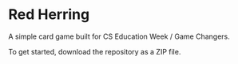 # Red Herring
A simple card game built for CS Education Week / Game Changers.

To get started, download the repository as a ZIP file.

